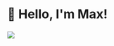 <h1 align="left">👋 Hello, I'm Max!</h1>

###

<div align="left">
  <img src="https://github-readme-stats.vercel.app/api/wakatime?username=Max_&api_domain=time.erlandev.com&bg_color=1A202C&title_color=2F855A&icon_color=2F855A&text_color=ffffff&custom_title=Wakapi%20Week%20Stats&layout=compact" />
</div>
